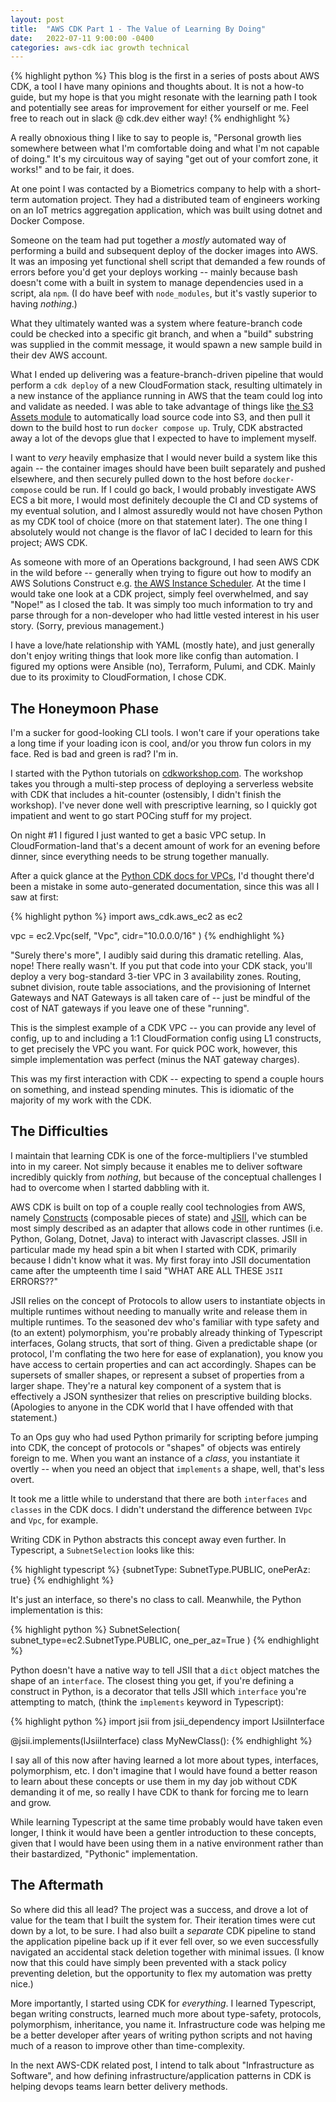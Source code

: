 ```yaml
---
layout: post
title:  "AWS CDK Part 1 - The Value of Learning By Doing"
date:   2022-07-11 9:00:00 -0400
categories: aws-cdk iac growth technical
---
```

{% highlight python %}
This blog is the first in a series of posts about AWS CDK, a tool I have many opinions and thoughts about. It is not a how-to guide, but my hope is that you might resonate with the learning path I took and potentially see areas for improvement for either yourself or me. Feel free to reach out in slack @ cdk.dev either way!
{% endhighlight %}

A really obnoxious thing I like to say to people is, "Personal growth lies somewhere between what I'm comfortable doing and what I'm not capable of doing." It's my circuitous way of saying "get out of your comfort zone, it works!" and to be fair, it does.

At one point I was contacted by a Biometrics company to help with a short-term automation project. They had a distributed team of engineers working on an IoT metrics aggregation application, which was built using dotnet and Docker Compose. 

Someone on the team had put together a _mostly_ automated way of performing a build and subsequent deploy of the docker images into AWS. It was an imposing yet functional shell script that demanded a few rounds of errors before you'd get your deploys working -- mainly because bash doesn't come with a built in system to manage dependencies used in a script, ala `npm`. (I do have beef with `node_modules`, but it's vastly superior to having _nothing_.)

What they ultimately wanted was a system where feature-branch code could be checked into a specific git branch, and when a "build" substring was supplied in the commit message, it would spawn a new sample build in their dev AWS account.

What I ended up delivering was a feature-branch-driven pipeline that would perform a `cdk deploy` of a new CloudFormation stack, resulting ultimately in a new instance of the appliance running in AWS that the team could log into and validate as needed. I was able to take advantage of things like [the S3 Assets module](https://docs.aws.amazon.com/cdk/api/v2/docs/aws-cdk-lib.aws_s3_assets-readme.html) to automatically load source code into S3, and then pull it down to the build host to run `docker compose up`. Truly, CDK abstracted away a lot of the devops glue that I expected to have to implement myself.

I want to _very_ heavily emphasize that I would never build a system like this again -- the container images should have been built separately and pushed elsewhere, and then securely pulled down to the host before `docker-compose` could be run. If I could go back, I would probably investigate AWS ECS a bit more, I would most definitely decouple the CI and CD systems of my eventual solution, and I almost assuredly would not have chosen Python as my CDK tool of choice (more on that statement later). The one thing I absolutely would not change is the flavor of IaC I decided to learn for this project; AWS CDK.

As someone with more of an Operations background, I had seen AWS CDK in the wild before -- generally when trying to figure out how to modify an AWS Solutions Construct e.g. [the AWS Instance Scheduler](https://github.com/aws-solutions/aws-instance-scheduler/blob/master/source/lib/aws-instance-scheduler-stack.ts). At the time I would take one look at a CDK project, simply feel overwhelmed, and say "Nope!" as I closed the tab. It was simply too much information to try and parse through for a non-developer who had little vested interest in his user story. (Sorry, previous management.)

I have a love/hate relationship with YAML (mostly hate), and just generally don't enjoy writing things that look more like config than automation. I figured my options were Ansible (no), Terraform, Pulumi, and CDK. Mainly due to its proximity to CloudFormation, I chose CDK.

## The Honeymoon Phase

I'm a sucker for good-looking CLI tools. I won't care if your operations take a long time if your loading icon is cool, and/or you throw fun colors in my face. Red is bad and green is rad? I'm in.

I started with the Python tutorials on [cdkworkshop.com](https://cdkworkshop.com). The workshop takes you through a multi-step process of deploying a serverless website with CDK that includes a hit-counter (ostensibly, I didn't finish the workshop). I've never done well with prescriptive learning, so I quickly got impatient and went to go start POCing stuff for my project.

On night #1 I figured I just wanted to get a basic VPC setup. In CloudFormation-land that's a decent amount of work for an evening before dinner, since everything needs to be strung together manually.

After a quick glance at the [Python CDK docs for VPCs](https://docs.aws.amazon.com/cdk/api/v1/python/aws_cdk.aws_ec2/Vpc.html), I'd thought there'd been a mistake in some auto-generated documentation, since this was all I saw at first:

{% highlight python %}
import aws_cdk.aws_ec2 as ec2

vpc = ec2.Vpc(self, "Vpc",
    cidr="10.0.0.0/16"
)
{% endhighlight %}

"Surely there's more", I audibly said during this dramatic retelling. Alas, nope! There really wasn't. If you put that code into your CDK stack, you'll deploy a very bog-standard 3-tier VPC in 3 availability zones. Routing, subnet division, route table associations, and the provisioning of Internet Gateways and NAT Gateways is all taken care of -- just be mindful of the cost of NAT gateways if you leave one of these "running".

This is the simplest example of a CDK VPC -- you can provide any level of config, up to and including a 1:1 CloudFormation config using L1 constructs, to get precisely the VPC you want. For quick POC work, however, this simple implementation was perfect (minus the NAT gateway charges).

This was my first interaction with CDK -- expecting to spend a couple hours on something, and instead spending minutes. This is idiomatic of the majority of my work with the CDK.

## The Difficulties

I maintain that learning CDK is one of the force-multipliers I've stumbled into in my career. Not simply because it enables me to deliver software incredibly quickly from _nothing_, but because of the conceptual challenges I had to overcome when I started dabbling with it.

AWS CDK is built on top of a couple really cool technologies from AWS, namely [Constructs](https://github.com/aws/constructs) (composable pieces of state) and [JSII](https://github.com/aws/jsii), which can be most simply described as an adapter that allows code in other runtimes (i.e. Python, Golang, Dotnet, Java) to interact with Javascript classes. JSII in particular made my head spin a bit when I started with CDK, primarily because I didn't know what it was. My first foray into JSII documentation came after the umpteenth time I said "WHAT ARE ALL THESE `JSII` ERRORS??"

JSII relies on the concept of Protocols to allow users to instantiate objects in multiple runtimes without needing to manually write and release them in multiple runtimes. To the seasoned dev who's familiar with type safety and (to an extent) polymorphism, you're probably already thinking of Typescript interfaces, Golang structs, that sort of thing. Given a predictable shape (or protocol, I'm conflating the two here for ease of explanation), you know you have access to certain properties and can act accordingly. Shapes can be supersets of smaller shapes, or represent a subset of properties from a larger shape. They're a natural key component of a system that is effectively a JSON synthesizer that relies on prescriptive building blocks. (Apologies to anyone in the CDK world that I have offended with that statement.)

To an Ops guy who had used Python primarily for scripting before jumping into CDK, the concept of protocols or "shapes" of objects was entirely foreign to me. When you want an instance of a _class_, you instantiate it overtly -- when you need an object that `implements` a shape, well, that's less overt.

It took me a little while to understand that there are both `interfaces` and `classes` in the CDK docs. I didn't understand the difference between `IVpc` and `Vpc`, for example. 

Writing CDK in Python abstracts this concept away even further. In Typescript, a `SubnetSelection` looks like this:

{% highlight typescript %}
{subnetType: SubnetType.PUBLIC, onePerAz: true}
{% endhighlight %}

It's just an interface, so there's no class to call. Meanwhile, the Python implementation is this:

{% highlight python %}
SubnetSelection(
    subnet_type=ec2.SubnetType.PUBLIC,
    one_per_az=True
)
{% endhighlight %}

Python doesn't have a native way to tell JSII that a `dict` object matches the shape of an `interface`. The closest thing you get, if you're defining a construct in Python, is a decorator that tells JSII which `interface` you're attempting to match, (think the `implements` keyword in Typescript):

{% highlight python %}
import jsii
from jsii_dependency import IJsiiInterface

@jsii.implements(IJsiiInterface)
class MyNewClass():
{% endhighlight %}

I say all of this now after having learned a lot more about types, interfaces, polymorphism, etc. I don't imagine that I would have found a better reason to learn about these concepts or use them in my day job without CDK demanding it of me, so really I have CDK to thank for forcing me to learn and grow. 

While learning Typescript at the same time probably would have taken even longer, I think it would have been a gentler introduction to these concepts, given that I would have been using them in a native environment rather than their bastardized, "Pythonic" implementation.

## The Aftermath

So where did this all lead? The project was a success, and drove a lot of value for the team that I built the system for. Their iteration times were cut down by a lot, to be sure. I had also built a _separate_ CDK pipeline to stand the application pipeline back up if it ever fell over, so we even successfully navigated an accidental stack deletion together with minimal issues. (I know now that this could have simply been prevented with a stack policy preventing deletion, but the opportunity to flex my automation was pretty nice.)

More importantly, I started using CDK for _everything_. I learned Typescript, began writing constructs, learned much more about type-safety, protocols, polymorphism, inheritance, you name it. Infrastructure code was helping me be a better developer after years of writing python scripts and not having much of a reason to improve other than time-complexity.

In the next AWS-CDK related post, I intend to talk about "Infrastructure as Software", and how defining infrastructure/application patterns in CDK is helping devops teams learn better delivery methods.